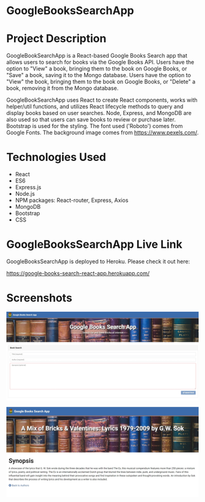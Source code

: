 # GoogleBooksSearchApp

# Project Description

GoogleBookSearchApp is a React-based Google Books Search app that allows users to search for books via the Google Books API. Users have the option to "View" a book, bringing them to the book on Google Books, or "Save" a book, saving it to the Mongo database. Users have the option to "View" the book, bringing them to the book on Google Books, or "Delete" a book, removing it from the Mongo database.

GoogleBookSearchApp uses React to create React components, works with helper/util functions, and utilizes React lifecycle methods to query and display books based on user searches. Node, Express, and MongoDB are also used so that users can save books to review or purchase later. Bootstrap is used for the styling. The font used ('Roboto') comes from Google Fonts. The background image comes from https://www.pexels.com/.

# Technologies Used

* React
* ES6
* Express.js
* Node.js
* NPM packages: React-router, Express, Axios
* MongoDB
* Bootstrap
* CSS

# GoogleBooksSearchApp Live Link

GoogleBooksSearchApp is deployed to Heroku. Please check it out here:

https://google-books-search-react-app.herokuapp.com/

# Screenshots

![Screenshot 01](screenshots/GoogleBooksSearchApp-screenshot01.jpg "Search Page")

![Screenshot 02](screenshots/GoogleBooksSearchApp-screenshot02.jpg "Results Page")
